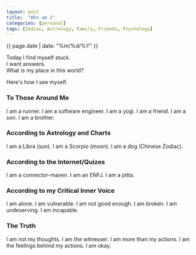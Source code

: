 ```yaml
---
layout: post
title:  "Who am I"
categories: [personal]
tags: [Zodiac, Astrology, Family, Friends, Psychology]
---
```

{{ page.date | date: "%m/%d/%Y" }}
 
Today I find myself stuck.  
I want answers.  
What is my place in this world?
 
Here's how I see myself.
 
### To Those Around Me
I am a runner.
I am a software engineer.
I am a yogi.
I am a friend.
I am a son.
I am a brother.
 
### According to Astrology and Charts
I am a Libra (sun).
I am a Scorpio (moon).
I am a dog (Chinese Zodiac).
 
### According to the Internet/Quizes
I am a connector-maven.
I am an ENFJ.
I am a pitta.
 
### According to my Critical Inner Voice
I am alone.
I am vulnerable.
I am not good enough.
I am broken.
I am undeserving.
I am incapable.
 
### The Truth
I am not my thoughts. 
I am the witnesser.
I am more than my actions.
I am the feelings behind my actions.
I am okay.
